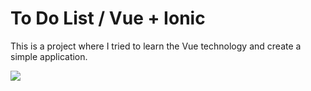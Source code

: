 # To Do List / Vue + Ionic

This is a project where I tried to learn the Vue technology and create a simple application.

<img src="https://i.imgur.com/Hew0Gv7.jpeg"/>